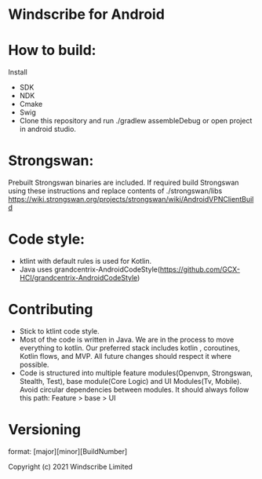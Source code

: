 # **Windscribe for Android**

# **How to build:**

Install
- SDK
- NDK
- Cmake
- Swig
- Clone this repository and run ./gradlew
assembleDebug or open project in android studio.

# **Strongswan:**

Prebuilt Strongswan binaries are included. If required build Strongswan
using these instructions and replace contents of ./strongswan/libs
https://wiki.strongswan.org/projects/strongswan/wiki/AndroidVPNClientBuild


# **Code style:**

- ktlint with default rules is used for Kotlin.
- Java uses
  grandcentrix-AndroidCodeStyle(https://github.com/GCX-HCI/grandcentrix-AndroidCodeStyle)

# **Contributing**

- Stick to ktlint code style.
- Most of the code is written in Java. We are in the process to move
  everything to kotlin. Our preferred stack includes kotlin ,
  coroutines, Kotlin flows, and MVP. All future changes should respect
  it where possible.
- Code is structured into multiple feature modules(Openvpn, Strongswan,
  Stealth, Test), base module(Core Logic) and UI Modules(Tv, Mobile).
  Avoid circular dependencies between modules. It should always follow
  this path: Feature > base > UI

# **Versioning**

format: [major][minor][BuildNumber]


Copyright (c) 2021 Windscribe Limited
